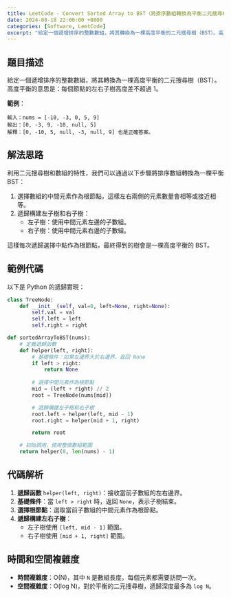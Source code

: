 ```yaml
---
title: LeetCode - Convert Sorted Array to BST（將排序數組轉換為平衡二元搜尋樹）
date: 2024-08-18 22:00:00 +0800
categories: [Software, LeetCode]
excerpt: "給定一個遞增排序的整數數組，將其轉換為一棵高度平衡的二元搜尋樹（BST）。高度平衡的意思是：每個節點的左右子樹高度差不超過 1。"
---
```


## 題目描述
給定一個遞增排序的整數數組，將其轉換為一棵高度平衡的二元搜尋樹（BST）。高度平衡的意思是：每個節點的左右子樹高度差不超過 1。

**範例**：

```
輸入：nums = [-10, -3, 0, 5, 9]
輸出：[0, -3, 9, -10, null, 5]
解釋：[0, -10, 5, null, -3, null, 9] 也是正確答案。
```

## 解法思路
利用二元搜尋樹和數組的特性，我們可以通過以下步驟將排序數組轉換為一棵平衡 BST：
1. 選擇數組的中間元素作為根節點，這樣左右兩側的元素數量會相等或接近相等。
2. 遞歸構建左子樹和右子樹：
   - 左子樹：使用中間元素左邊的子數組。
   - 右子樹：使用中間元素右邊的子數組。

這樣每次遞歸選擇中點作為根節點，最終得到的樹會是一棵高度平衡的 BST。

## 範例代碼

以下是 Python 的遞歸實現：

```python
class TreeNode:
    def __init__(self, val=0, left=None, right=None):
        self.val = val
        self.left = left
        self.right = right

def sortedArrayToBST(nums):
    # 定義遞歸函數
    def helper(left, right):
        # 基礎條件：如果左邊界大於右邊界，返回 None
        if left > right:
            return None
        
        # 選擇中間元素作為根節點
        mid = (left + right) // 2
        root = TreeNode(nums[mid])

        # 遞歸構建左子樹和右子樹
        root.left = helper(left, mid - 1)
        root.right = helper(mid + 1, right)

        return root

    # 初始調用，使用整個數組範圍
    return helper(0, len(nums) - 1)
```

## 代碼解析
1. **遞歸函數** `helper(left, right)`：接收當前子數組的左右邊界。
2. **基礎條件**：當 `left > right` 時，返回 `None`，表示子樹結束。
3. **選擇根節點**：選取當前子數組的中間元素作為根節點。
4. **遞歸構建左右子樹**：
   - 左子樹使用 `[left, mid - 1]` 範圍。
   - 右子樹使用 `[mid + 1, right]` 範圍。

## 時間和空間複雜度
- **時間複雜度**：O(N)，其中 `N` 是數組長度。每個元素都需要訪問一次。
- **空間複雜度**：O(log N)，對於平衡的二元搜尋樹，遞歸深度最多為 `log N`。
